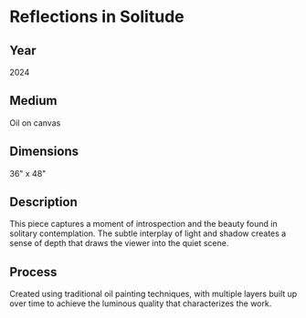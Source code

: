 # Reflections in Solitude

## Year
2024

## Medium
Oil on canvas

## Dimensions
36" x 48"

## Description
This piece captures a moment of introspection and the beauty found in solitary contemplation. The subtle interplay of light and shadow creates a sense of depth that draws the viewer into the quiet scene.

## Process
Created using traditional oil painting techniques, with multiple layers built up over time to achieve the luminous quality that characterizes the work.
